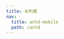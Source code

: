 ```yaml
---
title: 长列表
nav:
  title: antd-mobile
  path: /antd
---
```


<code src="./demos/basic.tsx" />

<API/>